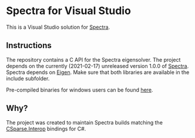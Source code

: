 # Spectra for Visual Studio

This is a Visual Studio solution for [Spectra](https://github.com/yixuan/spectra).

## Instructions

The repository contains a C API for the Spectra eigensolver. The project depends on the currently (2021-02-17) unreleased version 1.0.0 of [Spectra](https://github.com/yixuan/spectra/archive/master.zip). Spectra depends on [Eigen](https://gitlab.com/libeigen/eigen). Make sure that both libraries are available in the include subfolder.

Pre-compiled binaries for windows users can be found [here](http://wo80.bplaced.net/math/packages.html).

## Why?

The project was created to maintain Spectra builds matching the [CSparse.Interop](https://github.com/wo80/csparse-interop) bindings for C#.
